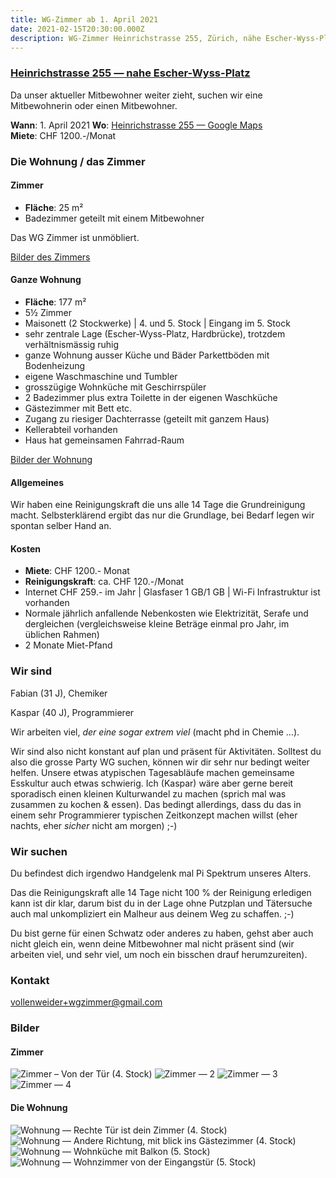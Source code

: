 ```yaml
---
title: WG-Zimmer ab 1. April 2021
date: 2021-02-15T20:30:00.000Z
description: WG-Zimmer Heinrichstrasse 255, Zürich, nähe Escher-Wyss-Platz ab 1. April zu vergeben.
---
```


### [Heinrichstrasse 255 — nahe Escher-Wyss-Platz](https://goo.gl/maps/5M6nC61x44gEojCz6)


Da unser aktueller Mitbewohner weiter zieht, suchen wir eine Mitbewohnerin oder einen Mitbewohner.

**Wann**: 1. April 2021 
**Wo**: [Heinrichstrasse 255 — Google Maps](https://goo.gl/maps/5M6nC61x44gEojCz6)  
**Miete**: CHF 1200.-/Monat

### Die Wohnung / das Zimmer

#### Zimmer

- **Fläche**: 25 m²
- Badezimmer geteilt mit einem Mitbewohner

Das WG Zimmer ist unmöbliert.

[Bilder des Zimmers](#zimmer-1)

#### Ganze Wohnung

- **Fläche**: 177 m²
- 5½ Zimmer
- Maisonett (2 Stockwerke) | 4. und 5. Stock | Eingang im 5. Stock
- sehr zentrale Lage (Escher-Wyss-Platz, Hardbrücke), trotzdem verhältnismässig ruhig
- ganze Wohnung ausser Küche und Bäder Parkettböden mit Bodenheizung
- eigene Waschmaschine und Tumbler
- grosszügige Wohnküche mit Geschirrspüler
- 2 Badezimmer plus extra Toilette in der eigenen Waschküche
- Gästezimmer mit Bett etc.
- Zugang zu riesiger Dachterrasse (geteilt mit ganzem Haus)
- Kellerabteil vorhanden
- Haus hat gemeinsamen Fahrrad-Raum

[Bilder der Wohnung](#die-wohnung)

#### Allgemeines

Wir haben eine Reinigungskraft die uns alle 14 Tage die Grundreinigung macht. Selbsterklärend ergibt das nur die Grundlage, bei Bedarf legen wir spontan selber Hand an.

#### Kosten

- **Miete**: CHF 1200.- Monat
- **Reinigungskraft**: ca. CHF 120.-/Monat
- Internet CHF 259.- im Jahr | Glasfaser 1 GB/1 GB | Wi-Fi Infrastruktur ist vorhanden
- Normale jährlich anfallende Nebenkosten wie Elektrizität, Serafe und dergleichen (vergleichsweise kleine Beträge einmal pro Jahr, im üblichen Rahmen)
- 2 Monate Miet-Pfand

### Wir sind

Fabian (31 J), Chemiker

Kaspar (40 J), Programmierer

Wir arbeiten viel, _der eine sogar extrem viel_ (macht phd in Chemie …).

Wir sind also nicht konstant auf plan und präsent für Aktivitäten. Solltest du also die grosse Party WG suchen, können wir dir sehr nur bedingt weiter helfen.
Unsere etwas atypischen Tagesabläufe machen gemeinsame Esskultur auch etwas schwierig. Ich (Kaspar) wäre aber gerne bereit sporadisch einen kleinen Kulturwandel zu machen (sprich mal was zusammen zu kochen & essen). Das bedingt allerdings, dass du das in einem sehr Programmierer typischen Zeitkonzept machen willst (eher nachts, eher *sicher* nicht am morgen) ;-)

### Wir suchen

Du befindest dich irgendwo Handgelenk mal Pi Spektrum unseres Alters.

Das die Reinigungskraft alle 14 Tage nicht 100 % der Reinigung erledigen kann ist dir klar, darum bist du in der Lage ohne Putzplan und Tätersuche auch mal unkompliziert ein Malheur aus deinem Weg zu schaffen. ;-)

Du bist gerne für einen Schwatz oder anderes zu haben, gehst aber auch nicht gleich ein, wenn deine Mitbewohner mal nicht präsent sind (wir arbeiten viel, und sehr viel, um noch ein bisschen drauf herumzureiten).

### Kontakt

<a href="mailto:vollenweider+wgzimmer@gmail.com">vollenweider+wgzimmer@gmail.com</a>

### Bilder

#### Zimmer

![Zimmer – Von der Tür (4. Stock)](zimmer-01.jpg)
![Zimmer — 2](zimmer-02.jpg)
![Zimmer — 3](zimmer-03.jpg)
![Zimmer — 4](zimmer-04.jpg)

#### Die Wohnung

![Wohnung — Rechte Tür ist dein Zimmer (4. Stock)](wohunung-01.jpg)
![Wohnung — Andere Richtung, mit blick ins Gästezimmer (4. Stock)](wohunung-02.jpg)
![Wohnung — Wohnküche mit Balkon (5. Stock)](wohunung-03.jpg)
![Wohnung — Wohnzimmer von der Eingangstür (5. Stock)](wohunung-04.jpg)

